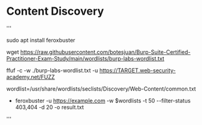 # Content Discovery


'''

sudo apt install feroxbuster

wget https://raw.githubusercontent.com/botesjuan/Burp-Suite-Certified-Practitioner-Exam-Study/main/wordlists/burp-labs-wordlist.txt

ffuf -c -w ./burp-labs-wordlist.txt -u https://TARGET.web-security-academy.net/FUZZ

wordlist=/usr/share/wordlists/seclists/Discovery/Web-Content/common.txt

- feroxbuster -u https://example.com -w $wordlists -t 50 --filter-status 403,404 -d 20 -o result.txt


'''